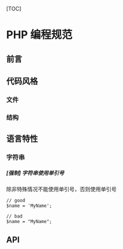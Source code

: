 [TOC]

# PHP 编程规范

## 前言

## 代码风格

### 文件

### 结构

## 语言特性

### 字符串

##### [强制] 字符串使用单引号

除非特殊情况不能使用单引号，否则使用单引号

```
// good
$name = 'MyName';

// bad
$name = "MyName";
```

## API
